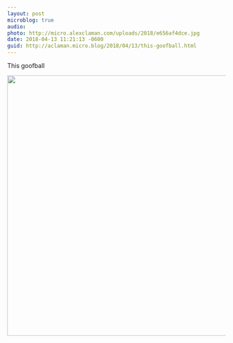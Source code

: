 ```yaml
---
layout: post
microblog: true
audio: 
photo: http://micro.alexclaman.com/uploads/2018/e656af4dce.jpg
date: 2018-04-13 11:21:13 -0600
guid: http://aclaman.micro.blog/2018/04/13/this-goofball.html
---
```

This goofball

<img src="http://micro.alexclaman.com/uploads/2018/e656af4dce.jpg" width="600" height="600" />
